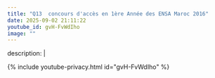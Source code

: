 ```yaml
---
title: "Q13  concours d'accès en 1ère Année des ENSA Maroc 2016"
date: 2025-09-02 21:11:22 
youtube_id: gvH-FvWdIho
image: ""
---
```

description: |
  
{% include youtube-privacy.html id="gvH-FvWdIho" %}
